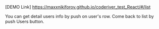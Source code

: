[DEMO Link] https://maxxnikiforov.github.io/coderiver_test_React/#/list

You can get detail users info by push on user's row. Come back to list by push Users button.  
